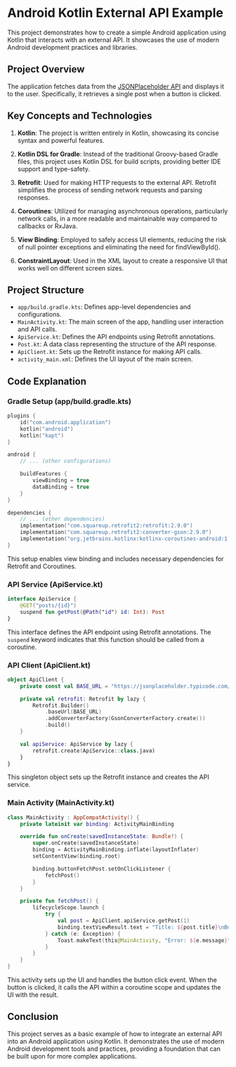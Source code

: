 # Android Kotlin External API Example

This project demonstrates how to create a simple Android application using Kotlin that interacts with an external API. It showcases the use of modern Android development practices and libraries.

## Project Overview

The application fetches data from the [JSONPlaceholder API](https://jsonplaceholder.typicode.com/) and displays it to the user. Specifically, it retrieves a single post when a button is clicked.

## Key Concepts and Technologies

1. **Kotlin**: The project is written entirely in Kotlin, showcasing its concise syntax and powerful features.

2. **Kotlin DSL for Gradle**: Instead of the traditional Groovy-based Gradle files, this project uses Kotlin DSL for build scripts, providing better IDE support and type-safety.

3. **Retrofit**: Used for making HTTP requests to the external API. Retrofit simplifies the process of sending network requests and parsing responses.

4. **Coroutines**: Utilized for managing asynchronous operations, particularly network calls, in a more readable and maintainable way compared to callbacks or RxJava.

5. **View Binding**: Employed to safely access UI elements, reducing the risk of null pointer exceptions and eliminating the need for findViewById().

6. **ConstraintLayout**: Used in the XML layout to create a responsive UI that works well on different screen sizes.

## Project Structure

- `app/build.gradle.kts`: Defines app-level dependencies and configurations.
- `MainActivity.kt`: The main screen of the app, handling user interaction and API calls.
- `ApiService.kt`: Defines the API endpoints using Retrofit annotations.
- `Post.kt`: A data class representing the structure of the API response.
- `ApiClient.kt`: Sets up the Retrofit instance for making API calls.
- `activity_main.xml`: Defines the UI layout of the main screen.

## Code Explanation

### Gradle Setup (app/build.gradle.kts)

```kotlin
plugins {
    id("com.android.application")
    kotlin("android")
    kotlin("kapt")
}

android {
    // ... (other configurations)

    buildFeatures {
        viewBinding = true
        dataBinding = true
    }
}

dependencies {
    // ... (other dependencies)
    implementation("com.squareup.retrofit2:retrofit:2.9.0")
    implementation("com.squareup.retrofit2:converter-gson:2.9.0")
    implementation("org.jetbrains.kotlinx:kotlinx-coroutines-android:1.6.4")
}
```

This setup enables view binding and includes necessary dependencies for Retrofit and Coroutines.

### API Service (ApiService.kt)

```kotlin
interface ApiService {
    @GET("posts/{id}")
    suspend fun getPost(@Path("id") id: Int): Post
}
```

This interface defines the API endpoint using Retrofit annotations. The `suspend` keyword indicates that this function should be called from a coroutine.

### API Client (ApiClient.kt)

```kotlin
object ApiClient {
    private const val BASE_URL = "https://jsonplaceholder.typicode.com/"

    private val retrofit: Retrofit by lazy {
        Retrofit.Builder()
            .baseUrl(BASE_URL)
            .addConverterFactory(GsonConverterFactory.create())
            .build()
    }

    val apiService: ApiService by lazy {
        retrofit.create(ApiService::class.java)
    }
}
```

This singleton object sets up the Retrofit instance and creates the API service.

### Main Activity (MainActivity.kt)

```kotlin
class MainActivity : AppCompatActivity() {
    private lateinit var binding: ActivityMainBinding

    override fun onCreate(savedInstanceState: Bundle?) {
        super.onCreate(savedInstanceState)
        binding = ActivityMainBinding.inflate(layoutInflater)
        setContentView(binding.root)

        binding.buttonFetchPost.setOnClickListener {
            fetchPost()
        }
    }

    private fun fetchPost() {
        lifecycleScope.launch {
            try {
                val post = ApiClient.apiService.getPost(1)
                binding.textViewResult.text = "Title: ${post.title}\nBody: ${post.body}"
            } catch (e: Exception) {
                Toast.makeText(this@MainActivity, "Error: ${e.message}", Toast.LENGTH_SHORT).show()
            }
        }
    }
}
```

This activity sets up the UI and handles the button click event. When the button is clicked, it calls the API within a coroutine scope and updates the UI with the result.

## Conclusion

This project serves as a basic example of how to integrate an external API into an Android application using Kotlin. It demonstrates the use of modern Android development tools and practices, providing a foundation that can be built upon for more complex applications.
